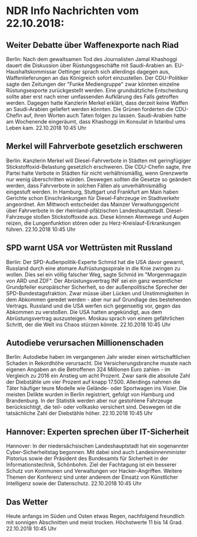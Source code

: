 # NDR Info Nachrichten vom 22.10.2018:


## Weiter Debatte über Waffenexporte nach Riad
Berlin: Nach dem gewaltsamen Tod des Journalisten Jamal Khashoggi dauert die Diskussion über Rüstungsgeschäfte mit Saudi-Arabien an. EU-Haushaltskommissar Oettinger sprach sich allerdings dagegen aus, Waffenlieferungen an das Königreich sofort einzustellen. Der CDU-Politiker sagte den Zeitungen der "Funke Mediengruppe" zwar könnten einzelne Rüstungsexporte zurückgestellt werden. Eine grundsätzliche Entscheidung sollte aber erst nach einer umfassenden Aufklärung des Falls getroffen werden. Dagegen hatte Kanzlerin Merkel erklärt, dass derzeit keine Waffen an Saudi-Arabien geliefert werden könnten. Die Grünen forderten die CDU-Chefin auf, ihren Worten auch Taten folgen zu lassen. Saudi-Arabien hatte am Wochenende eingeräumt, dass Khashoggi im Konsulat in Istanbul ums Leben kam. 22.10.2018 10:45 Uhr 

## Merkel will Fahrverbote gesetzlich erschweren
Berlin: Kanzlerin Merkel will Diesel-Fahrverbote in Städten mit geringfügiger Stickstoffoxid-Belastung gesetzlich erschweren. Die CDU-Chefin sagte, ihre Partei halte Verbote in Städten für nicht verhältnismäßig, wenn Grenzwerte nur wenig überschritten würden. Deswegen sollten die Gesetze so geändert werden, dass Fahrverbote in solchen Fällen als unverhältnismäßig eingestuft werden. In Hamburg, Stuttgart und Frankfurt am Main haben Gerichte schon Einschränkungen für Diesel-Fahrzeuge im Stadtverkehr angeordnet. Am Mittwoch entscheidet das Mainzer Verwaltungsgericht über Fahrverbote in der rheinland-pfälzischen Landeshauptstadt. Diesel-Fahrzeuge stoßen Stickstoffoxide aus. Diese können Atemwege und Augen reizen, die Lungenfunktion stören oder zu Herz-Kreislauf-Erkrankungen führen. 22.10.2018 10:45 Uhr 

## SPD warnt USA vor Wettrüsten mit Russland
Berlin: Der SPD-Außenpolitik-Experte Schmid hat die USA davor gewarnt, Russland durch eine atomare Aufrüstungsspirale in die Knie zwingen zu wollen. Dies sei ein völlig falscher Weg, sagte Schmid im "Morgenmagazin von ARD und ZDF". Der Abrüstungsvertrag INF sei ein ganz wesentlicher Grundpfeiler europäischer Sicherheit, so der außenpolitische Sprecher der SPD-Bundestagsfraktion. Zwar müsse über Lücken und Unstimmigkeiten in dem Abkommen geredet werden - aber nur auf Grundlage des bestehenden Vertrags. Russland und die USA werfen sich gegenseitig vor, gegen das Abkommen zu verstoßen. Die USA hatten angekündigt, aus dem Abrüstungsvertrag auszusteigen. Moskau sprach von einem gefährlichen Schritt, der die Welt ins Chaos stürzen könnte. 22.10.2018 10:45 Uhr 

## Autodiebe verursachen Millionenschaden
Berlin: Autodiebe haben im vergangenen Jahr wieder einen wirtschaftlichen Schaden in Rekordhöhe verursacht. Die Versicherungsbranche musste nach eigenen Angaben an die Betroffenen 324 Millionen Euro zahlen - im Vergleich zu 2016 ein Anstieg um acht Prozent. Zwar sank die absolute Zahl der Diebstähle um vier Prozent auf knapp 17.500. Allerdings nahmen die Täter häufiger teure Modelle wie Gelände- oder Sportwagen ins Visier. Die meisten Delikte wurden in Berlin registriert, gefolgt von Hamburg und Brandenburg. In der Statistik werden aber nur gestohlene Fahrzeuge berücksichtigt, die teil- oder vollkasko versichert sind. Deswegen ist die tatsächliche Zahl der Diebstähle höher. 22.10.2018 10:45 Uhr 

## Hannover: Experten sprechen über IT-Sicherheit
Hannover: In der niedersächsischen Landeshauptstadt hat ein sogenannter Cyber-Sicherheitstag begonnen. Mit dabei sind auch Landesinnenminister Pistorius sowie der Präsident des Bundesamts für Sicherheit in der Informationstechnik, Schönbohm. Ziel der Fachtagung ist ein besserer Schutz von Kommunen und Verwaltungen vor Hacker-Angriffen. Weitere Themen der Konferenz sind unter anderem der Einsatz von Künstlicher Intelligenz sowie der Datenschutz. 22.10.2018 10:45 Uhr 

## Das Wetter
Heute anfangs im Süden und Osten etwas Regen, nachfolgend freundlich mit sonnigen Abschnitten und meist trocken. Höchstwerte 11 bis 14 Grad. 22.10.2018 10:45 Uhr 
